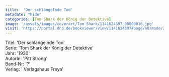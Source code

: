 ```yaml
---
title:  'Der schlängelnde Tod'
metadate: "hide"
categories: [Tom Shark der König der Detektive]
image: '/assets/images/coverart/Tom Shark/1141624397_00000010.jpg'
visit: 'https://portal.dnb.de/bookviewer/view/1141624397#page/n0/mode/2up'
---
```

Titel: 'Der schlängelnde Tod' <br>
Serie: 'Tom Shark der König der Detektive' <br>
Jahr: '1930' <br>
AutorIn: 'Pitt Strong' <br>
Band-Nr: '?' <br>
Verlag: ' Verlagshaus Freya'